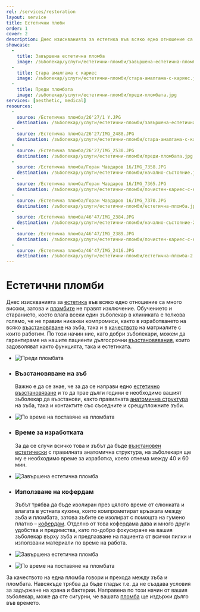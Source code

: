 ```yaml
---
rel: /services/restoration
layout: service
title: Естетични плоби
order: 1
cover: 2
description: Днес изискванията за естетика във всяко едно отношение са много високи, затова и пломбите не правят изключение. Със съвременните материали и прецизно изпълнение от страна на зъболекар, те са устойчиви във времето, задоволяващи напълно както функцията, така и естетиката. Естетичните пломби на добър зъболекар, не могат да се различат от естествените зъби.
showcase:
  - 
    title: Завършена естетична пломба
    image: /зъболекар/услуги/естетични-пломби/завършена-естетична-пломба.jpg
  - 
    title: Стара амалгама с кариес
    image: /зъболекар/услуги/естетични-пломби/стара-амалгама-с-кариес.jpg
  - 
    title: Преди пломбата
    image: /зъболекар/услуги/естетични-пломби/преди-пломбата.jpg
services: [aesthetic, medical]
resources:
  -
    source: /Естетична пломба/26'27/1 Y.JPG
    destination: /зъболекар/услуги/естетични-пломби/завършена-естетична-пломба.jpg
  -
    source: /Естетична пломба/26'27/IMG_2488.JPG
    destination: /зъболекар/услуги/естетични-пломби/стара-амалгама-с-кариес.jpg
  -
    source: /Естетична пломба/26'27/IMG_2530.JPG
    destination: /зъболекар/услуги/естетични-пломби/преди-пломбата.jpg
  -
    source: /Естетична пломба/Горан Чавдаров 16/IMG_7358.JPG
    destination: /зъболекар/услуги/естетични-пломби/начално-състояние.jpg
  -
    source: /Естетична пломба/Горан Чавдаров 16/IMG_7365.JPG
    destination: /зъболекар/услуги/естетични-пломби/почистен-кариес-с-кофердам.jpg
  -
    source: /Естетична пломба/Горан Чавдаров 16/IMG_7370.JPG
    destination: /зъболекар/услуги/естетични-пломби/естетична-пломба.jpg
  -
    source: /Естетична пломба/46'47/IMG_2384.JPG
    destination: /зъболекар/услуги/естетични-пломби/начално-състояние-2.jpg
  -
    source: /Естетична пломба/46'47/IMG_2389.JPG
    destination: /зъболекар/услуги/естетични-пломби/почистен-кариес-с-кофердам-2.jpg
  -
    source: /Естетична пломба/46'47/IMG_2416.JPG
    destination: /зъболекар/услуги/естетични-пломби/естетична-пломба-2.jpg
---
```

# Естетични пломби
Днес изискванията за [естетика](../../зъболекар/естетична-стоматология.html "Пълна промяна на усмивката") във всяко едно отношение са много високи, затова и [пломбите](../../стоматология/видове-пломби.html "По какво се различават пломбите") не правят изключение. Обучението и старанието, което влага всеки един зъболекар в клиниката е толкова голямо, че не правим никакви компромиси, както в изработването на всяко [възстановяване](../../стоматология/счупен-зъб.html "Възстановяване на счупен зъб") на зъба, така и в [качеството](../../стоматология/гаранция-за-качество-в-зъболечението.html "Гаранция за качеството на материалите и зъболечението") на матриалите с които работим. По този начин ние, като добри зъболекари, можем да гарантираме на нашите пациенти дългосрочни [възстановявания](../../стоматология/изтриване-на-зъбите.html "Възстановяване на изтрити зъби"), които задоволяват както функцията, така и естетиката.

- ![Преди пломбата](естетични-пломби/начално-състояние.jpg)
- ### Възстановяване на зъб
  Важно е да се знае, че за да се направи едно [естетично възстановяване](../../зъболекар/услуги/бондинг.html "Естетично възстановяване на зъб с бондинг") и то да трае дълги години е необходимо вашият зъболекар да възстанови, както правилната [анатомична структура](../../стоматология/фотополимерна-пломба.html "Фотополимерна пломба") на зъба, така и контактите със съседните и срещупложните зъби.
- ![По време на поставяне на пломбата](естетични-пломби/естетична-пломба.jpg)
- ### Време за изработката
  За да се случи всичко това и зъбът да бъде [възстановен естетически](../../зъболекар/услуги/керамични-инлеи.html "Възстановяване на зъб с керамичен инлей, пинлей") с правилната анатомична структура, на зъболекаря ще му е необходимо време за изработка, което отнема между 40 и 60 мин. 
- ![Завършена естетична пломба](естетични-пломби/почистен-кариес-с-кофердам.jpg)


- ### Използване на кофердам
  Зъбът трябва да бъде изолиран през цялото време от слюнката и влагата в устната кухина, които компрометират връзката между зъба и пломбата, затова зъбите се изолират с помощта на гумено платно – [кофердам](../../зъболекар/услуги/естетични-пломби.html#кофердам "Лечение на зъбис кофердам"). Отделно от това кофердама дава и много други удобства и предимства, като по-добро фокусиране на вашия зъболекар върху зъба и предпазване на пациента от всички пилки и използвани материали по време на работа.
- ![Завършена естетична пломба](естетични-пломби/почистен-кариес-с-кофердам-2.jpg)
- ![По време на поставяне на пломбата](естетични-пломби/естетична-пломба-2.jpg)

За качеството на една пломба говори и прехода между зъба и пломбата. Навсякъде трябва да бъде гладък т.е. да не създава условия за задържане на храна и бактерии. Направена по този начин от вашия зъболекар, може да сте сигурни, че вашата [пломба](../../стоматология/малък-кариес.html "Лечение на малък кариес") ще издържи дълго във времето.

